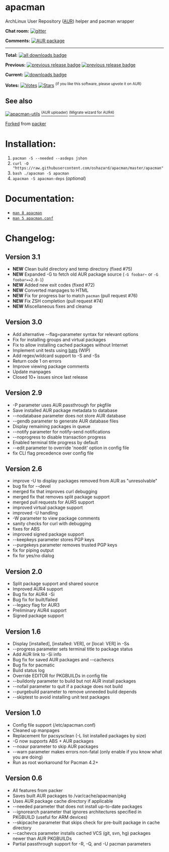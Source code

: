 apacman
==================

ArchLinux User Repository ([AUR](https://aur.archlinux.org/packages/)) helper and pacman wrapper

**Chat room:** [![gitter](https://img.shields.io/gitter/room/apacman/gitter.svg?maxAge=2592000)](https://gitter.im/apacman/Lobby)

**Comments:** [![AUR package](https://img.shields.io/aur/version/apacman.svg?label=AUR%20package&style=plastic)](https://aur.archlinux.org/packages/apacman/)

------------

**Total:**   [![all downloads badge](https://img.shields.io/github/downloads/oshazard/apacman/total.svg)](https://github.com/oshazard/apacman/releases)

**Previous:** [![previous release badge](https://img.shields.io/github/downloads/oshazard/apacman/v2.6/total.svg)](https://github.com/oshazard/apacman/releases/tag/v2.6) [![previous release badge](https://img.shields.io/github/downloads/oshazard/apacman/v3.0/total.svg)](https://github.com/oshazard/apacman/releases/tag/v3.0)

**Current:**  [![downloads badge](https://img.shields.io/github/downloads/oshazard/apacman/latest/total.svg)](https://github.com/oshazard/apacman/releases/latest)

**Votes:**    [![Votes](https://img.shields.io/aur/votes/apacman.svg)](https://aur.archlinux.org/packages/apacman/) [![Stars](https://img.shields.io/github/stars/oshazard/apacman.svg?style=social)](https://github.com/oshazard/apacman/stargazers)
<sup>(if you like this software, please upvote it on AUR)</sup>


See also
------------

[![apacman-utils](https://img.shields.io/aur/version/apacman-utils.svg?label=apacman-utils)](https://aur.archlinux.org/packages/apacman-utils/) [<sup>(AUR uploader)</sup>](https://github.com/oshazard/apacman-utils/blob/master/aurpush) [<sup>(Migrate wizard for AUR4)</sup>](https://github.com/oshazard/apacman-utils/blob/master/apac-migrate)

[Forked](https://github.com/keenerd/packer/pull/141) from [packer](https://github.com/keenerd/packer)


Installation:
==========
1. `pacman -S --needed --asdeps jshon`
2. `curl -O "https://raw.githubusercontent.com/oshazard/apacman/master/apacman"`
3. `bash ./apacman -S apacman`
4. `apacman -S apacman-deps` (_optional_)


Documentation:
==========
* [`man 8 apacman`](https://oshazard.github.io/apacman/apacman.8.html)
* [`man 5 apacman.conf`](https://oshazard.github.io/apacman/apacman.conf.5.html)


Changelog:
==========

Version 3.1
----------
* **NEW** Clean build directory and temp directory (fixed #75)
* **NEW** Expanded -G to fetch old AUR package source (`-G foobar~` or `-G foobar==2.0-1`)
* **NEW** Added new exit codes (fixed #72)
* **NEW** Converted manpages to HTML
* **NEW** Fix for progress bar to match `pacman` (pull request #76)
* **NEW** Fix ZSH completion (pull request #74)
* **NEW** Miscellaneous fixes and cleanup

Version 3.0
----------
* Add alternative --flag=parameter syntax for relevant options
* Fix for installing groups and virtual packages
* Fix to allow installing cached packages without Internet
* Implement unit tests using [bats](https://github.com/sstephenson/bats) (WIP)
* Add regex/wildcard support to -S and -Ss
* Return code 1 on errors
* Improve viewing package comments
* Update manpages
* Closed 10+ issues since last release

Version 2.9
-----------
* -P parameter uses AUR passthrough for pkgfile
* Save installed AUR package metadata to database
* --nodatabase parameter does not store AUR database
* --gendb parameter to generate AUR database files
* Display remaining packages in queue
* --notify parameter for notify-send notifications
* --noprogress to disable transaction progress
* Enabled terminal title progress by default
* --edit parameter to override 'noedit' option in config file
* fix CLI flag precedence over config file

Version 2.6
-----------
* improve -U to display packages removed from AUR as "unresolvable"
* bug fix for --devel
* merged fix that improves curl debugging
* merged fix that removes split package support
* merged pull requests for AUR5 support
* improved virtual package support
* improved -U handling
* -W parameter to view package comments
* sanity checks for curl with debugging
* fixes for ABS
* improved signed package support
* --keepkeys parameter stores PGP keys
* --purgekeys parameter removes trusted PGP keys
* fix for piping output
* fix for yes/no dialog

Version 2.0
-----------
* Split package support and shared source
* Improved AUR4 support
* Bug fix for AUR4 -Si
* Bug fix for built/failed
* --legacy flag for AUR3
* Preliminary AUR4 support
* Signed package support

Version 1.6
-----------
* Display [installed], [installed: VER], or [local: VER] in -Ss
* --progress parameter sets terminal title to package status
* Add AUR link to -Si info
* Bug fix for saved AUR packages and --cachevcs
* Bug fix for pacmatic
* Build status log
* Override EDITOR for PKGBUILDs in config file
* --buildonly parameter to build but not AUR install packages
* --nofail parameter to quit if a package does not build
* --purgebuild parameter to remove unneeded build depends
* --skiptest to avoid installing unit test packages

Version 1.0
-----------
* Config file support (/etc/apacman.conf)
* Cleaned up manpages
* Replacement for pacsysclean (-L list installed packages by size)
* -G now supports ABS + AUR packages
* --noaur parameter to skip AUR packages
* --warn parameter makes errors non-fatal (only enable if you know what you are doing)
* Run as root workaround for Pacman 4.2+

Version 0.6
-----------
* All features from packer
* Saves built AUR packages to /var/cache/apacman/pkg
* Uses AUR package cache directory if applicable
* --needed parameter that does not install up-to-date packages
* --ignorearch parameter that ignores architectures specified in PKGBUILD (useful for ARM devices)
* --skipcache parameter that skips check for pre-built package in cache directory
* --cachevcs parameter installs cached VCS (git, svn, hg) packages newer than AUR PKGBUILDs
* Partial passthrough support for -R, -Q, and -U pacman parameters
